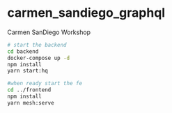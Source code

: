 # carmen_sandiego_graphql
Carmen SanDiego Workshop


```bash
# start the backend 
cd backend
docker-compose up -d 
npm install
yarn start:hq

#when ready start the fe
cd ../frontend
npm install 
yarn mesh:serve
```